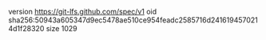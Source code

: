 version https://git-lfs.github.com/spec/v1
oid sha256:50943a605347d9ec5478ae510ce954feadc2585716d2416194570214d1f28320
size 1029
